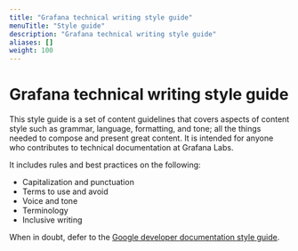 ```yaml
---
title: "Grafana technical writing style guide"
menuTitle: "Style guide"
description: "Grafana technical writing style guide"
aliases: []
weight: 100
---
```


# Grafana technical writing style guide

This style guide is a set of content guidelines that covers aspects of content style such as grammar, language, formatting, and tone; all the things needed to compose and present great content. It is intended for anyone who contributes to technical documentation at Grafana Labs.

It includes rules and best practices on the following:

- Capitalization and punctuation
- Terms to use and avoid
- Voice and tone
- Terminology
- Inclusive writing

When in doubt, defer to the [Google developer documentation style guide](https://developers.google.com/style).
